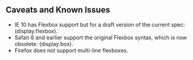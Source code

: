 ##  Caveats and Known Issues

  - IE 10 has Flexbox support but for a draft version of the current spec: (display:flexbox).
  - Safari 6 and earlier support the original Flexbox syntax, which is now obsolete: (display:box).
  - Firefox does not support multi-line flexboxes.
